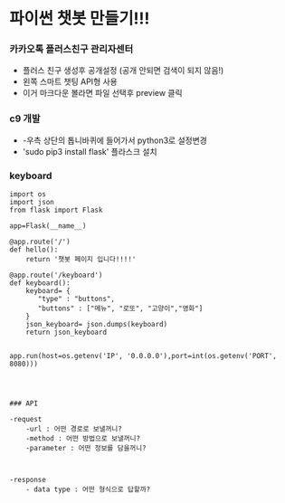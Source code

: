 # 파이썬 챗봇 만들기!!!

### 카카오톡 플러스친구 관리자센터 

- 플러스 친구 생성후 공개설정 (공개 안되면 검색이 되지 않음!) 
- 왼쪽 스마트 챗팅 API형 사용 
- 이거 마크다운 볼라면 파일 선택후 preview 클릭 

### c9 개발 


- -우측 상단의 톱니바퀴에 들어가서 python3로 설정변경 
- 'sudo pip3 install flask' 플라스크 설치 
 

### keyboard

```python3
import os
import json
from flask import Flask

app=Flask(__name__)

@app.route('/')
def hello(): 
    return '챗봇 페이지 입니다!!!!'
    
@app.route('/keyboard')
def keyboard(): 
    keyboard= {
       "type" : "buttons",
       "buttons" : ["메뉴", "로또", "고양이","영화"]
    }
    json_keyboard= json.dumps(keyboard)
    return json_keyboard


app.run(host=os.getenv('IP', '0.0.0.0'),port=int(os.getenv('PORT', 8080)))




### API 

-request 
    -url : 어떤 경로로 보낼꺼니? 
    -method : 어떤 방법으로 보낼꺼니? 
    -parameter : 어떤 정보를 담을꺼니? 
    

    
-response
    - data type : 어떤 형식으로 답할까? 
    


